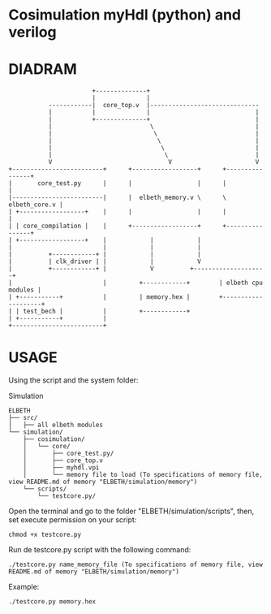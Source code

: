 # Cosimulation myHdl (python) and verilog

DIADRAM
=======


                           +--------------+ 
                           |              |
               ------------|  core_top.v  |------------------------------
               |           |              |                             |
               |           +--------------+                             |
               |                           \                            |
               |                            \                           |
               |                             \                          |
               |                              \                         |
               |                               \                        |
               V                                V                       V
    +-------------------------+      +------------------+      +----------------+
    |       core_test.py      |      |                  |      |                |
    |-------------------------|      |  elbeth_memory.v \      \  elbeth_core.v |
    | +------------------+    |      |                  |      |                |
    | | core_compilation |    |      +------------------+      +----------------+
    | +------------------+    |		       |			|
    |                         |		       |			|
    |          +------------+ |		       |			|
    |          | clk_driver | |		       |			V
    |          +------------+ |		       V	      +--------------------+	
    |                         |         +------------+	      | elbeth cpu modules |
    | +-----------+           |         | memory.hex |        +--------------------+
    | | test_bech |           |         +------------+
    | +-----------+           |
    +-------------------------+


USAGE
======

Using the script and the system folder:

Simulation
```
ELBETH
├── src/
│   ├── all elbeth modules
└── simulation/
    ├── cosimulation/
    │	└── core/
    │	    ├── core_test.py/
    │	    ├── core_top.v
    │	    ├── myhdl.vpi
    │	    └── memory file to load (To specifications of memory file, view README.md of memory "ELBETH/simulation/memory")
    └── scripts/
    	└── testcore.py/
```

Open the terminal and go to the folder "ELBETH/simulation/scripts", then,
set execute permission on your script:

    chmod +x testcore.py
     
Run de testcore.py script with the following command:

    ./testcore.py name_memory_file (To specifications of memory file, view README.md of memory "ELBETH/simulation/memory")

Example:
    
    ./testcore.py memory.hex


